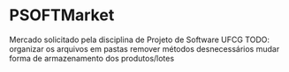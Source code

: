 # PSOFTMarket
Mercado solicitado pela disciplina de Projeto de Software UFCG 
TODO: organizar os arquivos em pastas
      remover métodos desnecessários
      mudar forma de armazenamento dos produtos/lotes
